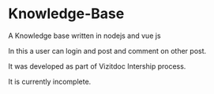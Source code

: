# Knowledge-Base
A Knowledge base written in nodejs and vue js

In this a user can login and post and comment on other post.

It was developed as part of Vizitdoc Intership process.

It is currently incomplete.
